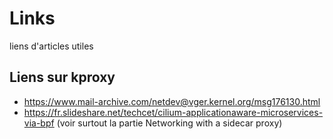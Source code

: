 # Links
liens d'articles utiles

## Liens sur kproxy
- https://www.mail-archive.com/netdev@vger.kernel.org/msg176130.html
- https://fr.slideshare.net/techcet/cilium-applicationaware-microservices-via-bpf (voir surtout la partie Networking with a sidecar proxy)
